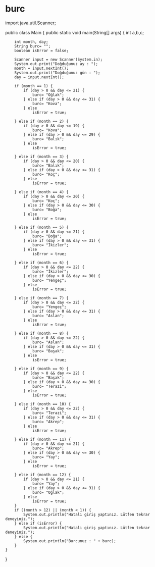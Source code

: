 # burc

import java.util.Scanner;

public class Main {
    public static void main(String[] args) {
    int a,b,c;

        int month, day;
        String burc= "";
        boolean isError = false;

        Scanner input = new Scanner(System.in);
        System.out.print("Doğduğunuz ay : ");
        month = input.nextInt();
        System.out.print("Doğduğunuz gün : ");
        day = input.nextInt();

        if (month == 1) {
            if (day > 0 && day <= 21) {
                burc= "Oğlak";
            } else if (day > 0 && day <= 31) {
                burc= "Kova";
            } else
                isError = true;

        } else if (month == 2) {
            if (day > 0 && day <= 19) {
                burc= "Kova";
            } else if (day > 0 && day <= 29) {
                burc= "Balık";
            } else
                isError = true;

        } else if (month == 3) {
            if (day > 0 && day <= 20) {
                burc= "Balık";
            } else if (day > 0 && day <= 31) {
                burc= "Koç";
            } else
                isError = true;

        } else if (month == 4) {
            if (day > 0 && day <= 20) {
                burc= "Koç";
            } else if (day > 0 && day <= 30) {
                burc= "Boğa";
            } else
                isError = true;

        } else if (month == 5) {
            if (day > 0 && day <= 21) {
                burc= "Boğa";
            } else if (day > 0 && day <= 31) {
                burc= "İkizler";
            } else
                isError = true;

        } else if (month == 6) {
            if (day > 0 && day <= 22) {
                burc= "İkizler";
            } else if (day > 0 && day <= 30) {
                burc= "Yengeç";
            } else
                isError = true;

        } else if (month == 7) {
            if (day > 0 && day <= 22) {
                burc= "Yengeç";
            } else if (day > 0 && day <= 31) {
                burc= "Aslan";
            } else
                isError = true;

        } else if (month == 8) {
            if (day > 0 && day <= 22) {
                burc= "Aslan";
            } else if (day > 0 && day <= 31) {
                burc= "Başak";
            } else
                isError = true;

        } else if (month == 9) {
            if (day > 0 && day <= 22) {
                burc= "Başak";
            } else if (day > 0 && day <= 30) {
                burc= "Terazi";
            } else
                isError = true;

        } else if (month == 10) {
            if (day > 0 && day <= 22) {
                burc= "Terazi";
            } else if (day > 0 && day <= 31) {
                burc= "Akrep";
            } else
                isError = true;

        } else if (month == 11) {
            if (day > 0 && day <= 21) {
                burc= "Akrep";
            } else if (day > 0 && day <= 30) {
                burc= "Yay";
            } else
                isError = true;

        } else if (month == 12) {
            if (day > 0 && day <= 21) {
                burc= "Yay";
            } else if (day > 0 && day <= 31) {
                burc= "Oğlak";
            } else
                isError = true;
        }
        if ((month > 12) || (month < 1)) {
            System.out.println("Hatalı giriş yaptınız. Lütfen tekrar deneyiniz.");
        } else if (isError) {
            System.out.println("Hatalı giriş yaptınız. Lütfen tekrar deneyiniz.");
        } else {
            System.out.println("Burcunuz : " + burc);
        }
    }
}
